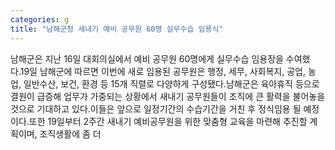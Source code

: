 ```yaml
---
categories: g
title: "남해군청 새내기 예비 공무원 60명 실무수습 임용식"
---
```

남해군은 지난 16일 대회의실에서 예비 공무원 60명에게 실무수습 임용장을 수여했다.19일 남해군에 따르면 이번에 새로 임용된 공무원은 행정, 세무, 사회복지, 공업, 농업, 일반수산, 보건, 환경 등 15개 직렬로 다양하게 구성됐다.남해군은 육아휴직 등으로 결원이 급증해 업무가 가중되는 상황에서 새내기 공무원들이 조직에 큰 활력을 불어놓을 것으로 기대하고 있다.이들은 앞으로 일정기간의 수습기간을 거친 후 정식임용 될 예정이다.또한 19일부터 2주간 새내기 예비공무원을 위한 맞춤형 교육을 마련해 추진할 계획이며, 조직생활에 좀 더